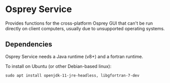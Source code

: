 
# Osprey Service

Provides functions for the cross-platform Osprey GUI that can't be run
directly on client computers, usually due to unsupported operating systems.


## Dependencies

Osprey Service needs a Java runtime (v8+) and a fortran runtime.

To install on Ubuntu (or other Debian-based linux):
```shell
sudo apt install openjdk-11-jre-headless, libgfortran-7-dev
```
